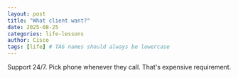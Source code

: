 ```yaml
---
layout: post
title: "What client want?"
date: 2025-08-25
categories: life-lessons
author: Cisco
tags: [life] # TAG names should always be lowercase
---
```

Support 24/7.
Pick phone whenever they call.
That's expensive requirement.